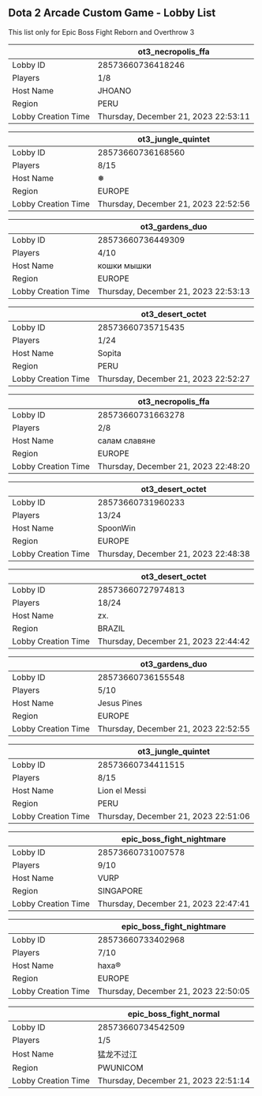 ## Dota 2 Arcade Custom Game - Lobby List

This list only for Epic Boss Fight Reborn and Overthrow 3

|  | ot3_necropolis_ffa |
| ------ | ------ |
| Lobby ID | 28573660736418246 |
| Players | 1/8 |
| Host Name | JHOANO |
| Region | PERU |
| Lobby Creation Time | Thursday, December 21, 2023 22:53:11 |


|  | ot3_jungle_quintet |
| ------ | ------ |
| Lobby ID | 28573660736168560 |
| Players | 8/15 |
| Host Name | ❅ |
| Region | EUROPE |
| Lobby Creation Time | Thursday, December 21, 2023 22:52:56 |


|  | ot3_gardens_duo |
| ------ | ------ |
| Lobby ID | 28573660736449309 |
| Players | 4/10 |
| Host Name | кошки мышки |
| Region | EUROPE |
| Lobby Creation Time | Thursday, December 21, 2023 22:53:13 |


|  | ot3_desert_octet |
| ------ | ------ |
| Lobby ID | 28573660735715435 |
| Players | 1/24 |
| Host Name | Sopita |
| Region | PERU |
| Lobby Creation Time | Thursday, December 21, 2023 22:52:27 |


|  | ot3_necropolis_ffa |
| ------ | ------ |
| Lobby ID | 28573660731663278 |
| Players | 2/8 |
| Host Name | салам славяне |
| Region | EUROPE |
| Lobby Creation Time | Thursday, December 21, 2023 22:48:20 |


|  | ot3_desert_octet |
| ------ | ------ |
| Lobby ID | 28573660731960233 |
| Players | 13/24 |
| Host Name | SpoonWin |
| Region | EUROPE |
| Lobby Creation Time | Thursday, December 21, 2023 22:48:38 |


|  | ot3_desert_octet |
| ------ | ------ |
| Lobby ID | 28573660727974813 |
| Players | 18/24 |
| Host Name | zx. |
| Region | BRAZIL |
| Lobby Creation Time | Thursday, December 21, 2023 22:44:42 |


|  | ot3_gardens_duo |
| ------ | ------ |
| Lobby ID | 28573660736155548 |
| Players | 5/10 |
| Host Name | Jesus Pines |
| Region | EUROPE |
| Lobby Creation Time | Thursday, December 21, 2023 22:52:55 |


|  | ot3_jungle_quintet |
| ------ | ------ |
| Lobby ID | 28573660734411515 |
| Players | 8/15 |
| Host Name | Lion el Messi |
| Region | PERU |
| Lobby Creation Time | Thursday, December 21, 2023 22:51:06 |


|  | epic_boss_fight_nightmare |
| ------ | ------ |
| Lobby ID | 28573660731007578 |
| Players | 9/10 |
| Host Name | VURP |
| Region | SINGAPORE |
| Lobby Creation Time | Thursday, December 21, 2023 22:47:41 |


|  | epic_boss_fight_nightmare |
| ------ | ------ |
| Lobby ID | 28573660733402968 |
| Players | 7/10 |
| Host Name | haxa® |
| Region | EUROPE |
| Lobby Creation Time | Thursday, December 21, 2023 22:50:05 |


|  | epic_boss_fight_normal |
| ------ | ------ |
| Lobby ID | 28573660734542509 |
| Players | 1/5 |
| Host Name | 猛龙不过江 |
| Region | PWUNICOM |
| Lobby Creation Time | Thursday, December 21, 2023 22:51:14 |



